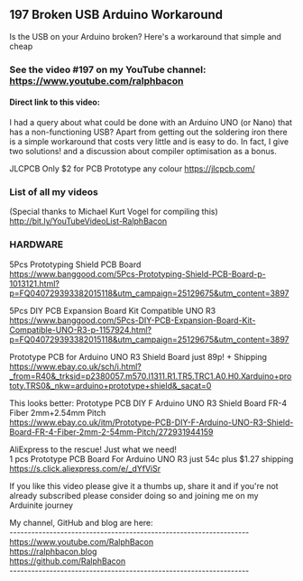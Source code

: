 ## 197 Broken USB Arduino Workaround
Is the USB on your Arduino broken? Here's a workaround that simple and cheap

### See the video #197 on my YouTube channel: https://www.youtube.com/ralphbacon
#### Direct link to this video: 

I had a query about what could be done with an Arduino UNO (or Nano) that has a non-functioning USB? Apart from getting out the soldering iron there is a simple workaround that costs very little and is easy to do. In fact, I give two solutions! and a discussion about compiler optimisation as a bonus.

JLCPCB Only $2 for PCB Prototype any colour https://jlcpcb.com/

### List of all my videos
(Special thanks to Michael Kurt Vogel for compiling this)  
http://bit.ly/YouTubeVideoList-RalphBacon

### HARDWARE

5Pcs Prototyping Shield PCB Board  
https://www.banggood.com/5Pcs-Prototyping-Shield-PCB-Board-p-1013121.html?p=FQ040729393382015118&utm_campaign=25129675&utm_content=3897  

5Pcs DIY PCB Expansion Board Kit Compatible UNO R3  
https://www.banggood.com/5Pcs-DIY-PCB-Expansion-Board-Kit-Compatible-UNO-R3-p-1157924.html?p=FQ040729393382015118&utm_campaign=25129675&utm_content=3897  

Prototype PCB for Arduino UNO R3 Shield Board just 89p! + Shipping  
https://www.ebay.co.uk/sch/i.html?_from=R40&_trksid=p2380057.m570.l1311.R1.TR5.TRC1.A0.H0.Xarduino+prototy.TRS0&_nkw=arduino+prototype+shield&_sacat=0  

This looks better: Prototype PCB DIY F Arduino UNO R3 Shield Board FR-4 Fiber 2mm+2.54mm Pitch  
https://www.ebay.co.uk/itm/Prototype-PCB-DIY-F-Arduino-UNO-R3-Shield-Board-FR-4-Fiber-2mm-2-54mm-Pitch/272931944159  

AliExpress to the rescue! Just what we need!    
1 pcs Prototype PCB Board For Arduino UNO R3 just 54c plus $1.27 shipping  
https://s.click.aliexpress.com/e/_dYfViSr  

If you like this video please give it a thumbs up, share it and if you're not already subscribed please consider doing so and joining me on my Arduinite journey

My channel, GitHub and blog are here:  
\------------------------------------------------------------------  
https://www.youtube.com/RalphBacon  
https://ralphbacon.blog  
https://github.com/RalphBacon  
\------------------------------------------------------------------
